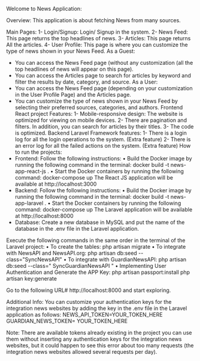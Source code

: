 Welcome to News Application:

Overview:
This application is about fetching News from many sources.

Main Pages:
1-	Login/Signup: Login/ Signup in the system.
2-	News Feed: This page returns the top headlines of news.
3-	Articles: This page returns All the articles.
4-	User Profile: This page is where you can customize the type of news shown in your News Feed.
As a Guest:
-	You can access the News Feed page (without any customization (all the top headlines of news will appear on this page).
-	You can access the Articles page to search for articles by keyword and filter the results by date, category, and source.
As a User: 
-	You can access the News Feed page (depending on your customization in the User Profile Page) and the Articles page.
-	You can customize the type of news shown in your News Feed by selecting their preferred sources, categories, and authors.
Frontend React project Features:
1-	Mobile-responsive design: The website is optimized for viewing on mobile devices.
2-	There are pagination and filters. In addition, you can search for articles by their titles.
3-	The code is optimized.
Backend Laravel Framework features:
1-	There is a login log for all the login operations to the system. (Extra feature)
2-	There is an error log for all the failed actions on the system. (Extra feature)
How to run the projects:
-	Frontend:
Follow the following instructions:
•	Build the Docker image by running the following command in the terminal:
docker build -t news-app-react-js .
•	Start the Docker containers by running the following command:
docker-compose up
The React JS application will be available at http://localhost:3000
-	Backend:
Follow the following instructions:
•	Build the Docker image by running the following command in the terminal:
docker build -t news-app-laravel .
•	Start the Docker containers by running the following command:
docker-compose up
The Laravel application will be available at http://localhost:8000
-	Database:
Create a new database in MySQL and put the name of the database in the .env file in the Laravel application.

Execute the following commands in the same order in the terminal of the Laravel project:
•	To create the tables:
php artisan migrate
•	To integrate with NewsAPI and NewsAPI.org:
php artisan db:seed --class="SyncNewsAPI"
•	To integrate with GuardianNewsAPI:
php artisan db:seed --class=" SyncGuardianNewsAPI "
•	Implementing User Authentication and Generate the APP Key:
php artisan passport:install
php artisan key:generate

Go to the following URL# http://localhost:8000 and start exploring.

Additional Info:
You can customize your authentication keys for the integration news websites by adding the key in the .env file in the Laravel application as follows:
NEWS_API_TOKEN=YOUR_TOKEN_HERE
GUARDIAN_NEWS_TOKEN= YOUR_TOKEN_HERE

Note: There are available tokens already existing in the project you can use them without inserting any authentication keys for the integration news websites, but it could happen to see this error about too many requests (the integration news websites allowed several requests per day).
